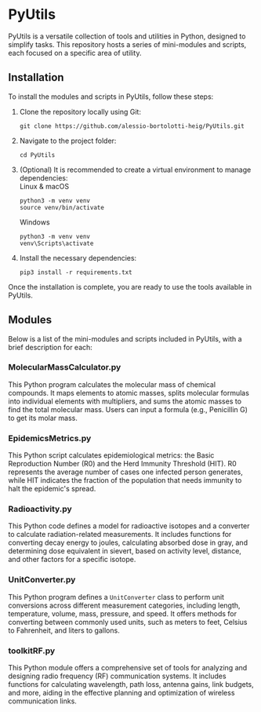 
# PyUtils

PyUtils is a versatile collection of tools and utilities in Python, designed to simplify tasks. This repository hosts a series of mini-modules and scripts, each focused on a specific area of utility.

## Installation

To install the modules and scripts in PyUtils, follow these steps:

1. Clone the repository locally using Git:
   ```
   git clone https://github.com/alessio-bortolotti-heig/PyUtils.git
   ```
2. Navigate to the project folder:
   ```
   cd PyUtils
   ```
3. (Optional) It is recommended to create a virtual environment to manage dependencies:  
   Linux & macOS
   ```
   python3 -m venv venv
   source venv/bin/activate
   ```
   Windows
   ```
   python3 -m venv venv
   venv\Scripts\activate
   ```
4. Install the necessary dependencies:
   ```
   pip3 install -r requirements.txt
   ```

Once the installation is complete, you are ready to use the tools available in PyUtils.

## Modules

Below is a list of the mini-modules and scripts included in PyUtils, with a brief description for each:

### MolecularMassCalculator.py
This Python program calculates the molecular mass of chemical compounds. It maps elements to atomic masses, splits molecular formulas into individual elements with multipliers, and sums the atomic masses to find the total molecular mass. Users can input a formula (e.g., Penicillin G) to get its molar mass.

### EpidemicsMetrics.py
This Python script calculates epidemiological metrics: the Basic Reproduction Number (R0) and the Herd Immunity Threshold (HIT). R0 represents the average number of cases one infected person generates, while HIT indicates the fraction of the population that needs immunity to halt the epidemic's spread.

### Radioactivity.py
This Python code defines a model for radioactive isotopes and a converter to calculate radiation-related measurements. It includes functions for converting decay energy to joules, calculating absorbed dose in gray, and determining dose equivalent in sievert, based on activity level, distance, and other factors for a specific isotope.

### UnitConverter.py
This Python program defines a `UnitConverter` class to perform unit conversions across different measurement categories, including length, temperature, volume, mass, pressure, and speed. It offers methods for converting between commonly used units, such as meters to feet, Celsius to Fahrenheit, and liters to gallons.

### toolkitRF.py
This Python module offers a comprehensive set of tools for analyzing and designing radio frequency (RF) communication systems. It includes functions for calculating wavelength, path loss, antenna gains, link budgets, and more, aiding in the effective planning and optimization of wireless communication links.
